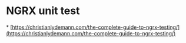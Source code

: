 # NGRX unit test

 \* [https://christianlydemann.com/the-complete-guide-to-ngrx-testing/](https://christianlydemann.com/the-complete-guide-to-ngrx-testing/)

